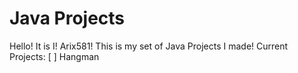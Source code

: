 # Java Projects
Hello! It is I! Arix581! This is my set of Java Projects I made!
Current Projects:
[ ] Hangman
